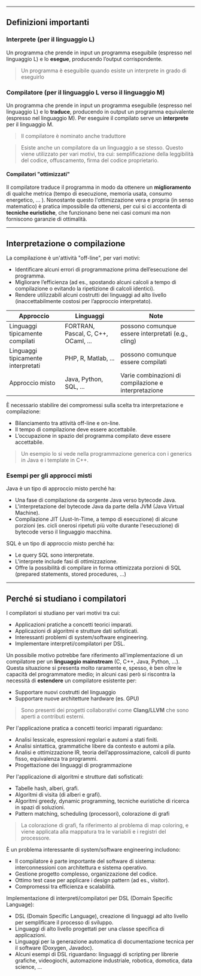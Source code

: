 
```table-of-contents
```
---


## Definizioni importanti


### Interprete (per il linguaggio L)

Un programma che prende in input un programma eseguibile (espresso nel linguaggio L) e lo **esegue**, producendo l’output corrispondente.

> Un programma è eseguibile quando esiste un interprete in grado di eseguirlo

### Compilatore (per il linguaggio L verso il linguaggio M)

Un programma che prende in input un programma eseguibile (espresso nel linguaggio L) e lo **traduce**, producendo in output un programma equivalente (espresso nel linguaggio M). Per eseguire il compilato serve un **interprete** per il linguaggio M.

> Il compilatore è nominato anche traduttore

> Esiste anche un compilatore da un linguaggio a se stesso. Questo viene utilizzato per vari motivi, tra cui: semplificazione della leggibilità del codice, offuscamento, firma del codice proprietario.

#### Compilatori "ottimizzati"

Il compilatore traduce il programma in modo da ottenere un **miglioramento** di qualche metrica (tempo di esecuzione, memoria usata, consumo energetico, ... ). Nonostante questo l'ottimizzazione vera e propria (in senso matematico) è pratica impossibile da ottenersi, per cui si ci accontenta di **tecniche euristiche**, che funzionano bene nei casi comuni ma non forniscono garanzie di ottimalità.

---

## Interpretazione o compilazione

La compilazione è un'attività "off-line", per vari motivi:
- Identificare alcuni errori di programmazione prima dell’esecuzione del programma.
- Migliorare l’efficienza (ad es., spostando alcuni calcoli a tempo di compilazione o evitando la ripetizione di calcoli identici).
- Rendere utilizzabili alcuni costrutti dei linguaggi ad alto livello (inaccettabilmente costosi per l’approccio interpretato).

| Approccio                          | Linguaggi                           | Note                                                 |
| ---------------------------------- | ----------------------------------- | ---------------------------------------------------- |
| Linguaggi tipicamente compilati    | FORTRAN, Pascal, C, C++, OCaml, ... | possono comunque essere interpretati (e.g., cling)   |
| Linguaggi tipicamente interpretati | PHP, R, Matlab, ...                 | possono comunque essere compilati                    |
| Approccio misto                    | Java, Python, SQL, ...              | Varie combinazioni di compilazione e interpretazione |

È necessario stabilire dei compromessi sulla scelta tra interpretazione e compilazione:
- Bilanciamento tra attività off-line e on-line.
- Il tempo di compilazione deve essere accettabile.
- L’occupazione in spazio del programma compilato deve essere accettabile.

> Un esempio lo si vede nella programmazione generica con i generics in Java e i template in C++.

### Esempi per gli approcci misti

Java è un tipo di approccio misto perché ha:
- Una fase di compilazione da sorgente Java verso bytecode Java.
- L'interpretazione del bytecode Java da parte della JVM (Java Virtual Machine).
- Compilazione JIT (Just-In-Time, a tempo di esecuzione) di alcune porzioni (es. cicli onerosi ripetuti più volte durante l'esecuzione) di bytecode verso il linguaggio macchina.

SQL è un tipo di approccio misto perché ha:
- Le query SQL sono interpretate.
- L'interprete include fasi di ottimizzazione.
- Offre la possibilità di compilare in forma ottimizzata porzioni di SQL (prepared statements, stored procedures, ...)

---

## Perché si studiano i compilatori

I compilatori si studiano per vari motivi tra cui:
- Applicazioni pratiche a concetti teorici imparati.
- Applicazioni di algoritmi e strutture dati sofisticati.
- Interessanti problemi di system/software engineering.
- Implementare interpreti/compilatori per DSL.


Un possibile motivo potrebbe fare riferimento all'implementazione di un compilatore per un **linguaggio mainstream** (C, C++, Java, Python, ...). Questa situazione si presenta molto raramente e, spesso, è ben oltre le capacità del programmatore medio; in alcuni casi però si riscontra la necessità di **estendere** un compilatore esistente per:
- Supportare nuovi costrutti del linguaggio
- Supportare nuove architetture hardware (es. GPU)

> Sono presenti dei progetti collaborativi come **Clang/LLVM** che sono aperti a contributi esterni.

Per l'applicazione pratica a concetti teorici imparati riguardano:
- Analisi lessicale, espressioni regolari e automi a stati finiti.
- Analisi sintattica, grammatiche libere da contesto e automi a pila.
- Analisi e ottimizzazione IR, teoria dell’approssimazione, calcoli di punto fisso, equivalenza tra programmi.
- Progettazione dei linguaggi di programmazione


Per l'applicazione di algoritmi e strutture dati sofisticati:
- Tabelle hash, alberi, grafi.
- Algoritmi di visita (di alberi e grafi).
- Algoritmi greedy, dynamic programming, tecniche euristiche di ricerca in spazi di soluzioni.
- Pattern matching, scheduling (processori), colorazione di grafi

> La colorazione di grafi, fa riferimento al problema di map coloring, e viene applicata alla mappatura tra le variabili e i registri del processore. 


È un problema interessante di system/software engineering includono:
- Il compilatore è parte importante del software di sistema: interconnessioni con architettura e sistema operativo.
- Gestione progetto complesso, organizzazione del codice.
- Ottimo test case per applicare i design pattern (ad es., visitor).
- Compromessi tra efficienza e scalabilità.


Implementazione di interpreti/compilatori per DSL (Domain Specific Language):
- DSL (Domain Specific Language), creazione di linguaggi ad alto livello per semplificare il processo di sviluppo.
- Linguaggi di alto livello progettati per una classe specifica di applicazioni.
- Linguaggi per la generazione automatica di documentazione tecnica per il software (Doxygen, Javadoc).
- Alcuni esempi di DSL riguardano: linguaggi di scripting per librerie grafiche, videogiochi, automazione industriale, robotica, domotica, data science, ...
